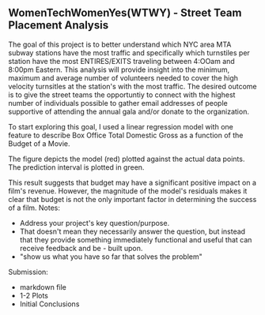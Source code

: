## WomenTechWomenYes(WTWY) - Street Team Placement Analysis 

The goal of this project is to better understand which NYC area MTA subway stations have the most traffic and specifically which turnstiles per station have the most ENTIRES/EXITS traveling between 4:OOam and 8:00pm Eastern.  This analysis will provide insight into the minimum, maximum and average number of volunteers needed to cover the high velocity turnsitles at the station's with the most traffic.  The desired outcome is to give the street teams the opportuntiy to connect with the highest number of individuals possible to gather email addresses of people supportive of attending the annual gala and/or donate to the organization.



To start exploring this goal, I used a linear regression model with one feature to describe Box Office Total Domestic Gross as a function of the Budget of a Movie.

The figure depicts the model (red) plotted against the actual data points. The prediction interval is plotted in green.

This result suggests that budget may have a significant positive impact on a film's revenue. However, the magnitude of the model's residuals makes it clear that budget is not the only important factor in determining the success of a film.
Notes: 
- Address your project's key question/purpose. 
- That doesn't mean they necessarily answer the question, but instead that they provide something immediately functional and useful that can receive feedback and be - built upon.
- "show us what you have so far that solves the problem"

Submission:
- markdown file
- 1-2 Plots
- Initial Conclusions
